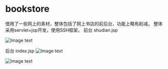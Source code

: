 
# bookstore

借用了一些网上的素材，整体包括了网上书店的前后台，功能上略有削减。
整体采用servlet+jsp开发，使用SSH框架。
前台 shudian.jsp

![Image text](https://github.com/sidan26/bookstore/tree/master/web/images/12.png)

后台 index.jsp
![Image text](https://github.com/sidan26/bookstore/tree/master/web/images/13.png)

![Image text](https://github.com/sidan26/bookstore/tree/master/web/images/14.png)


